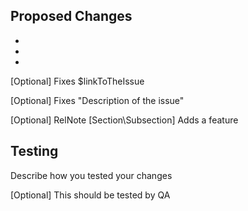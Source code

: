 ## Proposed Changes

  -
  -
  -

[Optional] Fixes $linkToTheIssue

[Optional] Fixes "Description of the issue"

[Optional] RelNote [Section\Subsection] Adds a feature

## Testing

Describe how you tested your changes

[Optional] This should be tested by QA
